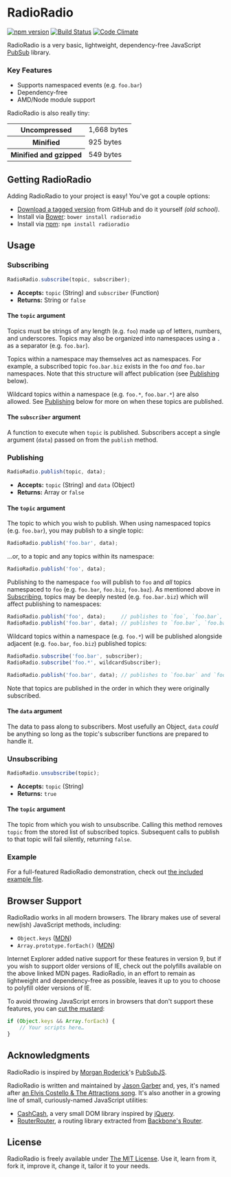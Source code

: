 # RadioRadio

[![npm version](https://badge.fury.io/js/radioradio.svg)](https://badge.fury.io/js/radioradio)
[![Build Status](https://travis-ci.org/jgarber623/RadioRadio.svg?branch=master)](https://travis-ci.org/jgarber623/RadioRadio)
[![Code Climate](https://codeclimate.com/github/jgarber623/RadioRadio/badges/gpa.svg)](https://codeclimate.com/github/jgarber623/RadioRadio)

RadioRadio is a very basic, lightweight, dependency-free JavaScript [PubSub](https://en.wikipedia.org/wiki/Publish–subscribe_pattern) library.

### Key Features

- Supports namespaced events (e.g. `foo.bar`)
- Dependency-free
- AMD/Node module support

RadioRadio is also really tiny:

<table>
	<tbody>
		<tr>
			<th>Uncompressed</th>
			<td>1,668 bytes</td>
		</tr>
		<tr>
			<th>Minified</th>
			<td>925 bytes</td>
		</tr>
		<tr>
			<th>Minified and gzipped</th>
			<td>549 bytes</td>
		</tr>
	</tbody>
</table>


## Getting RadioRadio

Adding RadioRadio to your project is easy! You've got a couple options:

- [Download a tagged version](https://github.com/jgarber623/RadioRadio/tags) from GitHub and do it yourself _(old school)_.
- Install via [Bower](http://bower.io/): `bower install radioradio`
- Install via [npm](https://www.npmjs.com/): `npm install radioradio`


## Usage

### Subscribing

```js
RadioRadio.subscribe(topic, subscriber);
```

- **Accepts:** `topic` (String) and `subscriber` (Function)
- **Returns:** String or `false`

#### The `topic` argument

Topics must be strings of any length (e.g. `foo`) made up of letters, numbers, and underscores. Topics may also be organized into namespaces using a `.` as a separator (e.g. `foo.bar`).

Topics within a namespace may themselves act as namespaces. For example, a subscribed topic `foo.bar.biz` exists in the `foo` _and_ `foo.bar` namespaces. Note that this structure will affect publication (see [Publishing](#publishing) below).

Wildcard topics within a namespace (e.g. `foo.*`, `foo.bar.*`) are also allowed. See [Publishing](#publishing) below for more on when these topics are published.

#### The `subscriber` argument

A function to execute when `topic` is published. Subscribers accept a single argument (`data`) passed on from the `publish` method.

### Publishing

```js
RadioRadio.publish(topic, data);
```

- **Accepts:** `topic` (String) and `data` (Object)
- **Returns:** Array or `false`

#### The `topic` argument

The topic to which you wish to publish. When using namespaced topics (e.g. `foo.bar`), you may publish to a single topic:

```js
RadioRadio.publish('foo.bar', data);
```

…or, to a topic and any topics within its namespace:

```js
RadioRadio.publish('foo', data);
```

Publishing to the namespace `foo` will publish to `foo` and _all_ topics namespaced to `foo` (e.g. `foo.bar`, `foo.biz`, `foo.baz`). As mentioned above in [Subscribing](#subscribing), topics may be deeply nested (e.g. `foo.bar.biz`) which will affect publishing to namespaces:

```js
RadioRadio.publish('foo', data);     // publishes to `foo`, `foo.bar`, `foo.bar.biz`
RadioRadio.publish('foo.bar', data); // publishes to `foo.bar`, `foo.bar.biz`
```

Wildcard topics within a namespace (e.g. `foo.*`) will be published alongside adjacent (e.g. `foo.bar`, `foo.biz`) published topics:

```js
RadioRadio.subscribe('foo.bar', subscriber);
RadioRadio.subscribe('foo.*', wildcardSubscriber);

RadioRadio.publish('foo.bar', data); // publishes to `foo.bar` and `foo.*`
```

Note that topics are published in the order in which they were originally subscribed.

#### The `data` argument

The data to pass along to subscribers. Most usefully an Object, `data` _could_ be anything so long as the topic's subscriber functions are prepared to handle it.

### Unsubscribing

```js
RadioRadio.unsubscribe(topic);
```

- **Accepts:** `topic` (String)
- **Returns:** `true`

#### The `topic` argument

The topic from which you wish to unsubscribe. Calling this method removes `topic` from the stored list of subscribed topics. Subsequent calls to publish to that topic will fail silently, returning `false`.

### Example

For a full-featured RadioRadio demonstration, check out [the included example file](./example/index.html).


## Browser Support

RadioRadio works in all modern browsers. The library makes use of several new(ish) JavaScript methods, including:

- `Object.keys` ([MDN](https://developer.mozilla.org/en-US/docs/Web/JavaScript/Reference/Global_Objects/Object/keys))
- `Array.prototype.forEach()` ([MDN](https://developer.mozilla.org/en-US/docs/Web/JavaScript/Reference/Global_Objects/Array/forEach))

Internet Explorer added native support for these features in version 9, but if you wish to support older versions of IE, check out the polyfills available on the above linked MDN pages. RadioRadio, in an effort to remain as lightweight and dependency-free as possible, leaves it up to you to choose to polyfill older versions of IE.

To avoid throwing JavaScript errors in browsers that don't support these features, you can [cut the mustard](http://responsivenews.co.uk/post/18948466399/cutting-the-mustard):

```js
if (Object.keys && Array.forEach) {
    // Your scripts here…
}
```


## Acknowledgments

RadioRadio is inspired by [Morgan Roderick](https://github.com/mroderick)'s [PubSubJS](https://github.com/mroderick/PubSubJS).

RadioRadio is written and maintained by [Jason Garber](https://sixtwothree.org/) and, yes, it's named after [an Elvis Costello & The Attractions song](https://www.youtube.com/watch?v=eifljYPFW-E). It's also another in a growing line of small, curiously-named JavaScript utilities:

- [CashCash](https://github.com/jgarber623/CashCash), a very small DOM library inspired by [jQuery](http://jquery.com/).
- [RouterRouter](https://github.com/jgarber623/RouterRouter), a routing library extracted from [Backbone's Router](http://backbonejs.org/docs/backbone.html#section-169).


## License

RadioRadio is freely available under [The MIT License](http://opensource.org/licenses/MIT). Use it, learn from it, fork it, improve it, change it, tailor it to your needs.
